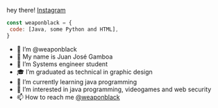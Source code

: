 hey there! 
[Instagram](https://www.instagram.com/juanjosegamboa5/)

 ```javascript
const weaponblack = {
  code: [Java, some Python and HTML],
}
```

- 👋 I’m @weaponblack
- 🧑 My name is Juan José Gamboa
- 📖 I’m Systems engineer student 
- 🎓 I’m graduated as technical in graphic design
- 🌱 I’m currently learning java programming
- 👀 I’m interested in java programming, videogames and web security
- 📫 How to reach me [@weaponblack](https://github.com/weaponblack)

<!---
weaponblack/weaponblack is a ✨ special ✨ repository because its `README.md` (this file) appears on your GitHub profile.
You can click the Preview link to take a look at your changes.
--->
